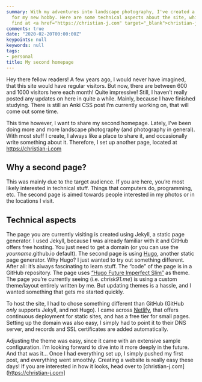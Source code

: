 ```yaml
---
summary: With my adventures into landscape photography, I've created a second homepage
  for my new hobby. Here are some technical aspects about the site, which you can
  find at <a href="https://christian-j.com" target="_blank">christian-j.com</a>
comments: true
date: "2020-02-20T00:00:00Z"
keypoints: null
keywords: null
tags:
- personal
title: My second homepage
---
```


Hey there fellow readers! A few years ago, I would never have imagined, that this site would have regular visitors. But now, there are between 600 and 1000 visitors here each month! Quite impressive! Still, I haven’t really posted any updates on here in quite a while. Mainly, because I have finished studying. There is still an Anki CSS post I’m currently working on, that will come out some time.

This time however, I want to share my second homepage. Lately, I’ve been doing more and more landscape photography (and photography in general). With most stuff I create, I always like a place to share it, and occasionally write something about it. Therefore, I set up another page, located at https://christian-j.com

## Why a second page?
This was mainly due to the target audience. If you are here, you’re most likely interested in technical stuff. Things that computers do, programming, etc. The second page is aimed towards people interested in my photos or in the locations I visit.

## Technical aspects
The page you are currently visiting is created using Jekyll, a static page generator. I used Jekyll, because I was already familiar with it and GitHub offers free hosting. You just need to get a domain (or you can use the *yourname*.github.io default). The second page is using [Hugo]( https://gohugo.io/), another static page generator. Why Hugo? I just wanted to try out something different. After all: it’s always fascinating to learn stuff.
The “code” of the page is in a GitHub repository. The page uses [“Hugo Future Imperfect Slim”]( https://github.com/pacollins/hugo-future-imperfect-slim) as theme. The page you’re currently seeing (i.e. *chrisk91.me*) is using a custom theme/layout entirely written by me. But updating themes is a hassle, and I wanted something that gets me started quickly.

To host the site, I had to chose something different than GitHub (GitHub _only_ supports Jekyll, and not Hugo). I came across [Netlify](https://www.netlify.com/), that offers continuous deployment for static sites, and has a free tier for small pages. Setting up the domain was also easy, I simply had to point it to their DNS server, and records and SSL certificates are added automatically.

Adjusting the theme was easy, since it came with an extensive sample configuration. I’m looking forward to dive into it more deeply in the future.
And that was it… Once I had everything set up, I simply pushed my first post, and everything went smoothly. Creating a website is really easy these days! If you are interested in how it looks, head over to [christian-j.com](https://christian-j.com]
